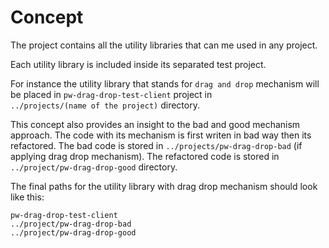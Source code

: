 # Concept 

The project contains all the utility libraries that can me used in any project.

Each utility library is included inside its separated test project.

For instance the utility library that stands for ``drag and drop`` mechanism will be placed in
``pw-drag-drop-test-client`` project in <br>
``../projects/(name of the project)`` directory.

This concept also provides an insight to the bad and good mechanism approach. 
The code with its mechanism is first writen in bad way then its refactored. 
The bad code is stored in
``../projects/pw-drag-drop-bad`` (if applying drag drop mechanism).
The refactored code is stored in ``../project/pw-drag-drop-good`` directory.

The final paths for the utility library with drag drop mechanism should look like this:

``pw-drag-drop-test-client `` <br>
``../project/pw-drag-drop-bad`` <br>
``../project/pw-drag-drop-good``
